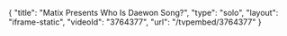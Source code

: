 {
    "title": "Matix Presents Who Is Daewon Song?",
    "type": "solo",
    "layout": "iframe-static",
    "videoId": "3764377",
    "url": "\/tvpembed\/3764377"
}